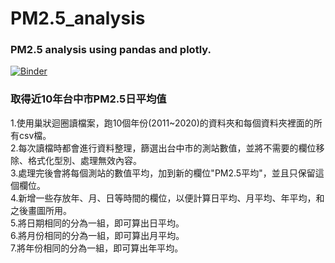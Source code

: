 # PM2.5_analysis
### PM2.5 analysis using pandas and plotly.
[![Binder](https://mybinder.org/badge_logo.svg)](https://mybinder.org/v2/gh/caltechlibrary/PM2.5_analysis/main?filepath=PM2.5.ipynb)

### 取得近10年台中市PM2.5日平均值

1.使用巢狀迴圈讀檔案，跑10個年份(2011~2020)的資料夾和每個資料夾裡面的所有csv檔。<br>
2.每次讀檔時都會進行資料整理，篩選出台中市的測站數值，並將不需要的欄位移除、格式化型別、處理無效內容。<br>
3.處理完後會將每個測站的數值平均，加到新的欄位"PM2.5平均"，並且只保留這個欄位。<br>
4.新增一些存放年、月、日等時間的欄位，以便計算日平均、月平均、年平均，和之後畫圖所用。<br>
5.將日期相同的分為一組，即可算出日平均。<br>
6.將月份相同的分為一組，即可算出月平均。<br>
7.將年份相同的分為一組，即可算出年平均。<br>
